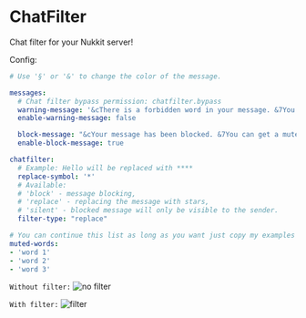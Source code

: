 # ChatFilter
Chat filter for your Nukkit server!

Config:
```yml
# Use '§' or '&' to change the color of the message.

messages:
  # Chat filter bypass permission: chatfilter.bypass
  warning-message: '&cThere is a forbidden word in your message. &7You can get a mute for excessive matting!'
  enable-warning-message: false

  block-message: "&cYour message has been blocked. &7You can get a mute for excessive matting!"
  enable-block-message: true

chatfilter:
  # Example: Hello will be replaced with ****
  replace-symbol: '*'
  # Available: 
  # 'block' - message blocking, 
  # 'replace' - replacing the message with stars,
  # 'silent' - blocked message will only be visible to the sender.
  filter-type: "replace"

# You can continue this list as long as you want just copy my examples above
muted-words:
- 'word 1'
- 'word 2'
- 'word 3'

```


`Without filter:`
![no filter](https://user-images.githubusercontent.com/83061703/199034153-65ce8e26-ba24-4a43-8124-0a37d4a8f968.png)

`With filter:`
![filter](https://user-images.githubusercontent.com/83061703/199034166-44bd8bcd-105e-4ebc-8bd2-f3917968bfce.png)
